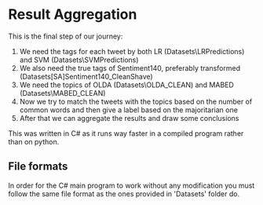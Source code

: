 # Result Aggregation
This is the final step of our journey:

 1. We need the tags for each tweet by both LR (Datasets\LRPredictions) and SVM  (Datasets\SVMPredictions)
 2. We also need the true tags of Sentiment140, preferably transformed (Datasets\[SA]Sentiment140_CleanShave)
 3. We need the topics of OLDA (Datasets\OLDA_CLEAN) and MABED (Datasets\MABED_CLEAN)
 4. Now we try to match the tweets with the topics based on the number of common words and then give a label based on the majoritarian one
 5. After that we can aggregate the results and draw some conclusions

This was written in C# as it runs way faster in a compiled program rather than on python.


## File formats
In order for the C# main program to work without any modification you must follow the same file format as the ones provided in 'Datasets' folder do. 